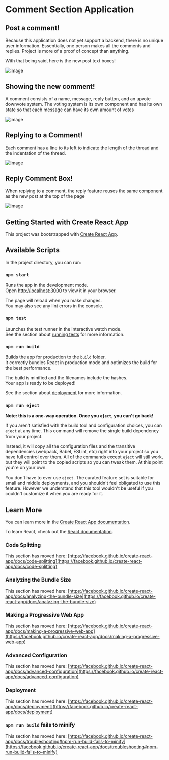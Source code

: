 # Comment Section Application

## Post a comment!
Because this application does not yet support a backend, there is no unique user information. Essentially, one person makes all the comments and replies. Project is more of a proof of concept than anything. 

With that being said, here is the new post text boxes!

![image](https://github.com/DiscoDoggy/reactjs_comment_section/assets/110149934/c6246db1-bfc8-417d-8a98-e1182f08e79d)

## Showing the new comment!

A comment consists of a name, message, reply button, and an upvote downvote system. The voting system is its own component and has its own state so that each message can have its own amount of votes

![image](https://github.com/DiscoDoggy/reactjs_comment_section/assets/110149934/6478bab2-6670-4be4-b324-2766efa25f51)

## Replying to a Comment!

Each comment has a line to its left to indicate the length of the thread and the indentation of the thread.

![image](https://github.com/DiscoDoggy/reactjs_comment_section/assets/110149934/fe5e12fc-5b48-4159-9656-3b894d25d666)

## Reply Comment Box!

When replying to a comment, the reply feature reuses the same component as the new post at the top of the page

![image](https://github.com/DiscoDoggy/reactjs_comment_section/assets/110149934/e0066ff2-4982-4717-b4fd-4e53b2bcee90)










## Getting Started with Create React App

This project was bootstrapped with [Create React App](https://github.com/facebook/create-react-app).

## Available Scripts

In the project directory, you can run:

### `npm start`

Runs the app in the development mode.\
Open [http://localhost:3000](http://localhost:3000) to view it in your browser.

The page will reload when you make changes.\
You may also see any lint errors in the console.

### `npm test`

Launches the test runner in the interactive watch mode.\
See the section about [running tests](https://facebook.github.io/create-react-app/docs/running-tests) for more information.

### `npm run build`

Builds the app for production to the `build` folder.\
It correctly bundles React in production mode and optimizes the build for the best performance.

The build is minified and the filenames include the hashes.\
Your app is ready to be deployed!

See the section about [deployment](https://facebook.github.io/create-react-app/docs/deployment) for more information.

### `npm run eject`

**Note: this is a one-way operation. Once you `eject`, you can't go back!**

If you aren't satisfied with the build tool and configuration choices, you can `eject` at any time. This command will remove the single build dependency from your project.

Instead, it will copy all the configuration files and the transitive dependencies (webpack, Babel, ESLint, etc) right into your project so you have full control over them. All of the commands except `eject` will still work, but they will point to the copied scripts so you can tweak them. At this point you're on your own.

You don't have to ever use `eject`. The curated feature set is suitable for small and middle deployments, and you shouldn't feel obligated to use this feature. However we understand that this tool wouldn't be useful if you couldn't customize it when you are ready for it.

## Learn More

You can learn more in the [Create React App documentation](https://facebook.github.io/create-react-app/docs/getting-started).

To learn React, check out the [React documentation](https://reactjs.org/).

### Code Splitting

This section has moved here: [https://facebook.github.io/create-react-app/docs/code-splitting](https://facebook.github.io/create-react-app/docs/code-splitting)

### Analyzing the Bundle Size

This section has moved here: [https://facebook.github.io/create-react-app/docs/analyzing-the-bundle-size](https://facebook.github.io/create-react-app/docs/analyzing-the-bundle-size)

### Making a Progressive Web App

This section has moved here: [https://facebook.github.io/create-react-app/docs/making-a-progressive-web-app](https://facebook.github.io/create-react-app/docs/making-a-progressive-web-app)

### Advanced Configuration

This section has moved here: [https://facebook.github.io/create-react-app/docs/advanced-configuration](https://facebook.github.io/create-react-app/docs/advanced-configuration)

### Deployment

This section has moved here: [https://facebook.github.io/create-react-app/docs/deployment](https://facebook.github.io/create-react-app/docs/deployment)

### `npm run build` fails to minify

This section has moved here: [https://facebook.github.io/create-react-app/docs/troubleshooting#npm-run-build-fails-to-minify](https://facebook.github.io/create-react-app/docs/troubleshooting#npm-run-build-fails-to-minify)
